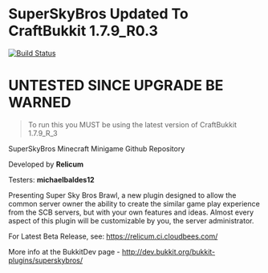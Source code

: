 SuperSkyBros Updated To CraftBukkit 1.7.9_R0.3
==============

[![Build Status](https://travis-ci.org/Relicum/SuperSkyBros.png?branch=master)](https://travis-ci.org/Relicum/SuperSkyBros)

UNTESTED SINCE UPGRADE BE WARNED
=====



<blockquote>To run this you MUST be using the latest version of CraftBukkit 1.7.9_R_3</blockquote>

SuperSkyBros Minecraft Minigame Github Repository

Developed by **Relicum**

Testers: **michaelbaldes12**

Presenting Super Sky Bros Brawl, a new plugin designed to allow the common server owner the ability to create the similar game play experience from the SCB servers, but with your own features and ideas. Almost every aspect of this plugin will be customizable by you, the server administrator.

For Latest Beta Release, see: https://relicum.ci.cloudbees.com/

More info at the BukkitDev page - http://dev.bukkit.org/bukkit-plugins/superskybros/

